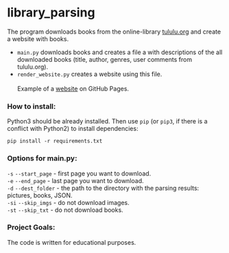 # library_parsing

The program downloads books from the online-library [tululu.org](https://tululu.org/) and create a website with books. <br />
* `main.py` downloads books and creates a file a with descriptions of the all downloaded books (title, author, genres, user comments from tululu.org). <br />
* `render_website.py` creates a website using this file. <br /> <br />
Example of a [website](https://s-kella.github.io/library_parsing/pages/index0.html) on GitHub Pages.

### How to install:

Python3 should be already installed. 
Then use `pip` (or `pip3`, if there is a conflict with Python2) to install dependencies:
```
pip install -r requirements.txt
```

### Options for main.py:

`-s` `--start_page` - first page you want to download. <br />
`-e` `--end_page` - last page you want to download. <br />
`-d` `--dest_folder` - the path to the directory with the parsing results: pictures, books, JSON. <br />
`-si` `--skip_imgs` - do not download images. <br />
`-st` `--skip_txt` - do not download books.


### Project Goals:

The code is written for educational purposes.
